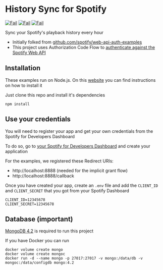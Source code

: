 # History Sync for Spotify

[![Fail](https://github.com/LuisEnMarroquin/spotify-sync/actions/workflows/deploy.yml/badge.svg)](https://github.com/LuisEnMarroquin)
[![Fail](https://github.com/LuisEnMarroquin/spotify-sync/actions/workflows/backup.yml/badge.svg)](https://github.com/LuisEnMarroquin)
[![Fail](https://github.com/LuisEnMarroquin/spotify-sync/actions/workflows/server.yml/badge.svg)](https://github.com/LuisEnMarroquin)

Sync your Spotify's playback history every hour

* Initially folked from [github.com/spotify/web-api-auth-examples](https://github.com/spotify/web-api-auth-examples)
* This project uses Authorization Code Flow to [authenticate against the Spotify Web API](https://developer.spotify.com/web-api/authorization-guide)

## Installation

These examples run on Node.js. On this [website](http://www.nodejs.org) you can find instructions on how to install it

Just clone this repo and install it's dependencies

```shell
npm install
```

## Use your credentials

You will need to register your app and get your own credentials from the Spotify for Developers Dashboard

To do so, go to [your Spotify for Developers Dashboard](https://developer.spotify.com/dashboard) and create your application

For the examples, we registered these Redirect URIs:

* http://localhost:8888 (needed for the implicit grant flow)
* http://localhost:8888/callback

Once you have created your app, create an `.env` file and add the `CLIENT_ID` and `CLIENT_SECRET` that you got from your Spotify Dashboard

```env
CLIENT_ID=12345678
CLIENT_SECRET=12345678
```

## Database (important)

[MongoDB 4.2](https://docs.mongodb.com/v4.2/tutorial) is required to run this project

If you have Docker you can run

```shell
docker volume create mongo
docker volume create mongoc
docker run -d --name mongo -p 27017:27017 -v mongo:/data/db -v mongoc:/data/configdb mongo:4.2
```
